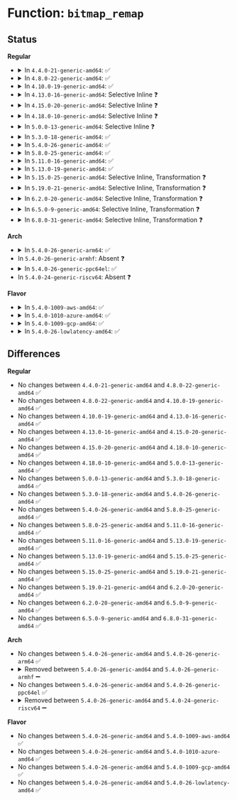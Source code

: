 # Function: <code>bitmap_remap</code>

## Status
<b>Regular</b>
<ul>
<li>
<details>
<summary>In <code>4.4.0-21-generic-amd64</code>: ✅</summary>

```c
void bitmap_remap(long unsigned int * dst, const long unsigned int * src, const long unsigned int * old, const long unsigned int * new, unsigned int nbits)
```

```json
{
  "name": "bitmap_remap",
  "collision_type": "Unique Global",
  "inline_type": "No",
  "funcs": [
    {
      "addr": 18446744071583013856,
      "name": "bitmap_remap",
      "external": true,
      "loc": "lib/bitmap.c:708",
      "file": "lib/bitmap.c",
      "inline": "seen, unknown",
      "caller_inline": [],
      "caller_func": [
        "mm/mempolicy.c:mpol_rebind_nodemask"
      ]
    }
  ],
  "symbols": [
    {
      "addr": 18446744071583013856,
      "name": "bitmap_remap",
      "section": ".text",
      "bind": "STB_GLOBAL",
      "size": 216
    }
  ]
}
```
</details>
</li>
<li>
<details>
<summary>In <code>4.8.0-22-generic-amd64</code>: ✅</summary>

```c
void bitmap_remap(long unsigned int * dst, const long unsigned int * src, const long unsigned int * old, const long unsigned int * new, unsigned int nbits)
```

```json
{
  "name": "bitmap_remap",
  "collision_type": "Unique Global",
  "inline_type": "No",
  "funcs": [
    {
      "addr": 18446744071583304752,
      "name": "bitmap_remap",
      "external": true,
      "loc": "lib/bitmap.c:710",
      "file": "lib/bitmap.c",
      "inline": "seen, unknown",
      "caller_inline": [],
      "caller_func": [
        "mm/mempolicy.c:mpol_rebind_nodemask"
      ]
    }
  ],
  "symbols": [
    {
      "addr": 18446744071583304752,
      "name": "bitmap_remap",
      "section": ".text",
      "bind": "STB_GLOBAL",
      "size": 216
    }
  ]
}
```
</details>
</li>
<li>
<details>
<summary>In <code>4.10.0-19-generic-amd64</code>: ✅</summary>

```c
void bitmap_remap(long unsigned int * dst, const long unsigned int * src, const long unsigned int * old, const long unsigned int * new, unsigned int nbits)
```

```json
{
  "name": "bitmap_remap",
  "collision_type": "Unique Global",
  "inline_type": "No",
  "funcs": [
    {
      "addr": 18446744071583424080,
      "name": "bitmap_remap",
      "external": true,
      "loc": "lib/bitmap.c:752",
      "file": "lib/bitmap.c",
      "inline": "seen, unknown",
      "caller_inline": [],
      "caller_func": [
        "mm/mempolicy.c:mpol_rebind_nodemask"
      ]
    }
  ],
  "symbols": [
    {
      "addr": 18446744071583424080,
      "name": "bitmap_remap",
      "section": ".text",
      "bind": "STB_GLOBAL",
      "size": 216
    }
  ]
}
```
</details>
</li>
<li>
<details>
<summary>In <code>4.13.0-16-generic-amd64</code>: Selective Inline ❓</summary>

```c
void bitmap_remap(long unsigned int * dst, const long unsigned int * src, const long unsigned int * old, const long unsigned int * new, unsigned int nbits)
```

```json
{
  "name": "bitmap_remap",
  "collision_type": "Unique Global",
  "inline_type": "Selective",
  "funcs": [
    {
      "addr": 18446744071583445328,
      "name": "bitmap_remap",
      "external": true,
      "loc": "lib/bitmap.c:752",
      "file": "lib/bitmap.c",
      "inline": "not declared, inlined",
      "caller_inline": [],
      "caller_func": [
        "mm/mempolicy.c:mpol_rebind_nodemask"
      ]
    }
  ],
  "symbols": [
    {
      "addr": 18446744071583445328,
      "name": "bitmap_remap",
      "section": ".text",
      "bind": "STB_GLOBAL",
      "size": 212
    }
  ]
}
```
</details>
</li>
<li>
<details>
<summary>In <code>4.15.0-20-generic-amd64</code>: Selective Inline ❓</summary>

```c
void bitmap_remap(long unsigned int * dst, const long unsigned int * src, const long unsigned int * old, const long unsigned int * new, unsigned int nbits)
```

```json
{
  "name": "bitmap_remap",
  "collision_type": "Unique Global",
  "inline_type": "Selective",
  "funcs": [
    {
      "addr": 18446744071583625312,
      "name": "bitmap_remap",
      "external": true,
      "loc": "lib/bitmap.c:748",
      "file": "lib/bitmap.c",
      "inline": "not declared, inlined",
      "caller_inline": [],
      "caller_func": [
        "mm/mempolicy.c:mpol_rebind_nodemask"
      ]
    }
  ],
  "symbols": [
    {
      "addr": 18446744071583625312,
      "name": "bitmap_remap",
      "section": ".text",
      "bind": "STB_GLOBAL",
      "size": 212
    }
  ]
}
```
</details>
</li>
<li>
<details>
<summary>In <code>4.18.0-10-generic-amd64</code>: Selective Inline ❓</summary>

```c
void bitmap_remap(long unsigned int * dst, const long unsigned int * src, const long unsigned int * old, const long unsigned int * new, unsigned int nbits)
```

```json
{
  "name": "bitmap_remap",
  "collision_type": "Unique Global",
  "inline_type": "Selective",
  "funcs": [
    {
      "addr": 18446744071583841440,
      "name": "bitmap_remap",
      "external": true,
      "loc": "lib/bitmap.c:745",
      "file": "lib/bitmap.c",
      "inline": "not declared, inlined",
      "caller_inline": [],
      "caller_func": [
        "mm/mempolicy.c:mpol_rebind_nodemask"
      ]
    }
  ],
  "symbols": [
    {
      "addr": 18446744071583841440,
      "name": "bitmap_remap",
      "section": ".text",
      "bind": "STB_GLOBAL",
      "size": 211
    }
  ]
}
```
</details>
</li>
<li>
<details>
<summary>In <code>5.0.0-13-generic-amd64</code>: Selective Inline ❓</summary>

```c
void bitmap_remap(long unsigned int * dst, const long unsigned int * src, const long unsigned int * old, const long unsigned int * new, unsigned int nbits)
```

```json
{
  "name": "bitmap_remap",
  "collision_type": "Unique Global",
  "inline_type": "Selective",
  "funcs": [
    {
      "addr": 18446744071583925136,
      "name": "bitmap_remap",
      "external": true,
      "loc": "lib/bitmap.c:740",
      "file": "lib/bitmap.c",
      "inline": "not declared, inlined",
      "caller_inline": [],
      "caller_func": [
        "mm/mempolicy.c:mpol_rebind_nodemask"
      ]
    }
  ],
  "symbols": [
    {
      "addr": 18446744071583925136,
      "name": "bitmap_remap",
      "section": ".text",
      "bind": "STB_GLOBAL",
      "size": 211
    }
  ]
}
```
</details>
</li>
<li>
<details>
<summary>In <code>5.3.0-18-generic-amd64</code>: ✅</summary>

```c
void bitmap_remap(long unsigned int * dst, const long unsigned int * src, const long unsigned int * old, const long unsigned int * new, unsigned int nbits)
```

```json
{
  "name": "bitmap_remap",
  "collision_type": "Unique Global",
  "inline_type": "No",
  "funcs": [
    {
      "addr": 18446744071584104560,
      "name": "bitmap_remap",
      "external": true,
      "loc": "lib/bitmap.c:771",
      "file": "lib/bitmap.c",
      "inline": "seen, unknown",
      "caller_inline": [],
      "caller_func": [
        "mm/mempolicy.c:mpol_rebind_nodemask"
      ]
    }
  ],
  "symbols": [
    {
      "addr": 18446744071584104560,
      "name": "bitmap_remap",
      "section": ".text",
      "bind": "STB_GLOBAL",
      "size": 214
    }
  ]
}
```
</details>
</li>
<li>
<details>
<summary>In <code>5.4.0-26-generic-amd64</code>: ✅</summary>

```c
void bitmap_remap(long unsigned int * dst, const long unsigned int * src, const long unsigned int * old, const long unsigned int * new, unsigned int nbits)
```

```json
{
  "name": "bitmap_remap",
  "collision_type": "Unique Global",
  "inline_type": "No",
  "funcs": [
    {
      "addr": 18446744071584227456,
      "name": "bitmap_remap",
      "external": true,
      "loc": "lib/bitmap.c:791",
      "file": "lib/bitmap.c",
      "inline": "seen, unknown",
      "caller_inline": [],
      "caller_func": [
        "mm/mempolicy.c:mpol_rebind_nodemask"
      ]
    }
  ],
  "symbols": [
    {
      "addr": 18446744071584227456,
      "name": "bitmap_remap",
      "section": ".text",
      "bind": "STB_GLOBAL",
      "size": 214
    }
  ]
}
```
</details>
</li>
<li>
<details>
<summary>In <code>5.8.0-25-generic-amd64</code>: ✅</summary>

```c
void bitmap_remap(long unsigned int * dst, const long unsigned int * src, const long unsigned int * old, const long unsigned int * new, unsigned int nbits)
```

```json
{
  "name": "bitmap_remap",
  "collision_type": "Unique Global",
  "inline_type": "No",
  "funcs": [
    {
      "addr": 18446744071584633728,
      "name": "bitmap_remap",
      "external": true,
      "loc": "lib/bitmap.c:866",
      "file": "lib/bitmap.c",
      "inline": "seen, unknown",
      "caller_inline": [],
      "caller_func": [
        "mm/mempolicy.c:mpol_rebind_nodemask"
      ]
    }
  ],
  "symbols": [
    {
      "addr": 18446744071584633728,
      "name": "bitmap_remap",
      "section": ".text",
      "bind": "STB_GLOBAL",
      "size": 250
    }
  ]
}
```
</details>
</li>
<li>
<details>
<summary>In <code>5.11.0-16-generic-amd64</code>: ✅</summary>

```c
void bitmap_remap(long unsigned int * dst, const long unsigned int * src, const long unsigned int * old, const long unsigned int * new, unsigned int nbits)
```

```json
{
  "name": "bitmap_remap",
  "collision_type": "Unique Global",
  "inline_type": "No",
  "funcs": [
    {
      "addr": 18446744071584752768,
      "name": "bitmap_remap",
      "external": true,
      "loc": "lib/bitmap.c:866",
      "file": "lib/bitmap.c",
      "inline": "seen, unknown",
      "caller_inline": [],
      "caller_func": [
        "mm/mempolicy.c:mpol_rebind_nodemask"
      ]
    }
  ],
  "symbols": [
    {
      "addr": 18446744071584752768,
      "name": "bitmap_remap",
      "section": ".text",
      "bind": "STB_GLOBAL",
      "size": 250
    }
  ]
}
```
</details>
</li>
<li>
<details>
<summary>In <code>5.13.0-19-generic-amd64</code>: ✅</summary>

```c
void bitmap_remap(long unsigned int * dst, const long unsigned int * src, const long unsigned int * old, const long unsigned int * new, unsigned int nbits)
```

```json
{
  "name": "bitmap_remap",
  "collision_type": "Unique Global",
  "inline_type": "No",
  "funcs": [
    {
      "addr": 18446744071584781296,
      "name": "bitmap_remap",
      "external": true,
      "loc": "lib/bitmap.c:877",
      "file": "lib/bitmap.c",
      "inline": "seen, unknown",
      "caller_inline": [],
      "caller_func": [
        "mm/mempolicy.c:mpol_rebind_nodemask"
      ]
    }
  ],
  "symbols": [
    {
      "addr": 18446744071584781296,
      "name": "bitmap_remap",
      "section": ".text",
      "bind": "STB_GLOBAL",
      "size": 221
    }
  ]
}
```
</details>
</li>
<li>
<details>
<summary>In <code>5.15.0-25-generic-amd64</code>: Selective Inline, Transformation ❓</summary>

```c
void bitmap_remap(long unsigned int * dst, const long unsigned int * src, const long unsigned int * old, const long unsigned int * new, unsigned int nbits)
```

```json
{
  "name": "bitmap_remap",
  "collision_type": "Unique Global",
  "inline_type": "Selective",
  "funcs": [
    {
      "addr": 18446744071585211728,
      "name": "bitmap_remap",
      "external": true,
      "loc": "lib/bitmap.c:1005",
      "file": "lib/bitmap.c",
      "inline": "not declared, inlined",
      "caller_inline": [],
      "caller_func": [
        "mm/mempolicy.c:mpol_rebind_nodemask"
      ]
    }
  ],
  "symbols": [
    {
      "addr": 18446744071585211728,
      "name": "bitmap_remap.part.0",
      "section": ".text",
      "bind": "STB_LOCAL",
      "size": 212
    },
    {
      "addr": 18446744071585211952,
      "name": "bitmap_remap",
      "section": ".text",
      "bind": "STB_GLOBAL",
      "size": 17
    }
  ]
}
```
</details>
</li>
<li>
<details>
<summary>In <code>5.19.0-21-generic-amd64</code>: Selective Inline, Transformation ❓</summary>

```c
void bitmap_remap(long unsigned int * dst, const long unsigned int * src, const long unsigned int * old, const long unsigned int * new, unsigned int nbits)
```

```json
{
  "name": "bitmap_remap",
  "collision_type": "Unique Global",
  "inline_type": "Selective",
  "funcs": [
    {
      "addr": 18446744071586048336,
      "name": "bitmap_remap",
      "external": true,
      "loc": "lib/bitmap.c:1022",
      "file": "lib/bitmap.c",
      "inline": "not declared, inlined",
      "caller_inline": [],
      "caller_func": [
        "mm/mempolicy.c:mpol_rebind_nodemask"
      ]
    }
  ],
  "symbols": [
    {
      "addr": 18446744071586048336,
      "name": "bitmap_remap.part.0",
      "section": ".text",
      "bind": "STB_LOCAL",
      "size": 244
    },
    {
      "addr": 18446744071586048592,
      "name": "bitmap_remap",
      "section": ".text",
      "bind": "STB_GLOBAL",
      "size": 47
    }
  ]
}
```
</details>
</li>
<li>
<details>
<summary>In <code>6.2.0-20-generic-amd64</code>: Selective Inline, Transformation ❓</summary>

```c
void bitmap_remap(long unsigned int * dst, const long unsigned int * src, const long unsigned int * old, const long unsigned int * new, unsigned int nbits)
```

```json
{
  "name": "bitmap_remap",
  "collision_type": "Unique Global",
  "inline_type": "Selective",
  "funcs": [
    {
      "addr": 18446744071587030320,
      "name": "bitmap_remap",
      "external": true,
      "loc": "lib/bitmap.c:1003",
      "file": "lib/bitmap.c",
      "inline": "not declared, inlined",
      "caller_inline": [],
      "caller_func": [
        "mm/mempolicy.c:mpol_rebind_nodemask"
      ]
    }
  ],
  "symbols": [
    {
      "addr": 18446744071587030320,
      "name": "bitmap_remap.part.0",
      "section": ".text",
      "bind": "STB_LOCAL",
      "size": 202
    },
    {
      "addr": 18446744071587030544,
      "name": "bitmap_remap",
      "section": ".text",
      "bind": "STB_GLOBAL",
      "size": 47
    }
  ]
}
```
</details>
</li>
<li>
<details>
<summary>In <code>6.5.0-9-generic-amd64</code>: Selective Inline, Transformation ❓</summary>

```c
void bitmap_remap(long unsigned int * dst, const long unsigned int * src, const long unsigned int * old, const long unsigned int * new, unsigned int nbits)
```

```json
{
  "name": "bitmap_remap",
  "collision_type": "Unique Global",
  "inline_type": "Selective",
  "funcs": [
    {
      "addr": 18446744071587285472,
      "name": "bitmap_remap",
      "external": true,
      "loc": "lib/bitmap.c:1003",
      "file": "lib/bitmap.c",
      "inline": "not declared, inlined",
      "caller_inline": [],
      "caller_func": [
        "mm/mempolicy.c:mpol_rebind_nodemask"
      ]
    }
  ],
  "symbols": [
    {
      "addr": 18446744071587285472,
      "name": "bitmap_remap.part.0",
      "section": ".text",
      "bind": "STB_LOCAL",
      "size": 202
    },
    {
      "addr": 18446744071587285696,
      "name": "bitmap_remap",
      "section": ".text",
      "bind": "STB_GLOBAL",
      "size": 47
    }
  ]
}
```
</details>
</li>
<li>
<details>
<summary>In <code>6.8.0-31-generic-amd64</code>: Selective Inline, Transformation ❓</summary>

```c
void bitmap_remap(long unsigned int * dst, const long unsigned int * src, const long unsigned int * old, const long unsigned int * new, unsigned int nbits)
```

```json
{
  "name": "bitmap_remap",
  "collision_type": "Unique Global",
  "inline_type": "Selective",
  "funcs": [
    {
      "addr": 18446744071587572288,
      "name": "bitmap_remap",
      "external": true,
      "loc": "lib/bitmap.c:490",
      "file": "lib/bitmap.c",
      "inline": "not declared, inlined",
      "caller_inline": [],
      "caller_func": [
        "mm/mempolicy.c:mpol_rebind_nodemask"
      ]
    }
  ],
  "symbols": [
    {
      "addr": 18446744071587572288,
      "name": "bitmap_remap.part.0",
      "section": ".text",
      "bind": "STB_LOCAL",
      "size": 202
    },
    {
      "addr": 18446744071587572512,
      "name": "bitmap_remap",
      "section": ".text",
      "bind": "STB_GLOBAL",
      "size": 47
    }
  ]
}
```
</details>
</li>
</ul>
<b>Arch</b>
<ul>
<li>
<details>
<summary>In <code>5.4.0-26-generic-arm64</code>: ✅</summary>

```c
void bitmap_remap(long unsigned int * dst, const long unsigned int * src, const long unsigned int * old, const long unsigned int * new, unsigned int nbits)
```

```json
{
  "name": "bitmap_remap",
  "collision_type": "Unique Global",
  "inline_type": "No",
  "funcs": [
    {
      "addr": 18446603336496102080,
      "name": "bitmap_remap",
      "external": true,
      "loc": "lib/bitmap.c:791",
      "file": "lib/bitmap.c",
      "inline": "seen, unknown",
      "caller_inline": [],
      "caller_func": [
        "mm/mempolicy.c:mpol_rebind_nodemask"
      ]
    }
  ],
  "symbols": [
    {
      "addr": 18446603336496102080,
      "name": "bitmap_remap",
      "section": ".text",
      "bind": "STB_GLOBAL",
      "size": 344
    }
  ]
}
```
</details>
</li>
<li>
In <code>5.4.0-26-generic-armhf</code>: Absent ❓
</li>
<li>
<details>
<summary>In <code>5.4.0-26-generic-ppc64el</code>: ✅</summary>

```c
void bitmap_remap(long unsigned int * dst, const long unsigned int * src, const long unsigned int * old, const long unsigned int * new, unsigned int nbits)
```

```json
{
  "name": "bitmap_remap",
  "collision_type": "Unique Global",
  "inline_type": "No",
  "funcs": [
    {
      "addr": 13835058055290347824,
      "name": "bitmap_remap",
      "external": true,
      "loc": "lib/bitmap.c:791",
      "file": "lib/bitmap.c",
      "inline": "seen, unknown",
      "caller_inline": [],
      "caller_func": [
        "mm/mempolicy.c:mpol_rebind_nodemask"
      ]
    }
  ],
  "symbols": [
    {
      "addr": 13835058055290347824,
      "name": "bitmap_remap",
      "section": ".text",
      "bind": "STB_GLOBAL",
      "size": 472
    }
  ]
}
```
</details>
</li>
<li>
In <code>5.4.0-24-generic-riscv64</code>: Absent ❓
</li>
</ul>
<b>Flavor</b>
<ul>
<li>
<details>
<summary>In <code>5.4.0-1009-aws-amd64</code>: ✅</summary>

```c
void bitmap_remap(long unsigned int * dst, const long unsigned int * src, const long unsigned int * old, const long unsigned int * new, unsigned int nbits)
```

```json
{
  "name": "bitmap_remap",
  "collision_type": "Unique Global",
  "inline_type": "No",
  "funcs": [
    {
      "addr": 18446744071584196192,
      "name": "bitmap_remap",
      "external": true,
      "loc": "lib/bitmap.c:791",
      "file": "lib/bitmap.c",
      "inline": "seen, unknown",
      "caller_inline": [],
      "caller_func": [
        "mm/mempolicy.c:mpol_rebind_nodemask"
      ]
    }
  ],
  "symbols": [
    {
      "addr": 18446744071584196192,
      "name": "bitmap_remap",
      "section": ".text",
      "bind": "STB_GLOBAL",
      "size": 214
    }
  ]
}
```
</details>
</li>
<li>
<details>
<summary>In <code>5.4.0-1010-azure-amd64</code>: ✅</summary>

```c
void bitmap_remap(long unsigned int * dst, const long unsigned int * src, const long unsigned int * old, const long unsigned int * new, unsigned int nbits)
```

```json
{
  "name": "bitmap_remap",
  "collision_type": "Unique Global",
  "inline_type": "No",
  "funcs": [
    {
      "addr": 18446744071584131408,
      "name": "bitmap_remap",
      "external": true,
      "loc": "lib/bitmap.c:791",
      "file": "lib/bitmap.c",
      "inline": "seen, unknown",
      "caller_inline": [],
      "caller_func": [
        "mm/mempolicy.c:mpol_rebind_nodemask"
      ]
    }
  ],
  "symbols": [
    {
      "addr": 18446744071584131408,
      "name": "bitmap_remap",
      "section": ".text",
      "bind": "STB_GLOBAL",
      "size": 214
    }
  ]
}
```
</details>
</li>
<li>
<details>
<summary>In <code>5.4.0-1009-gcp-amd64</code>: ✅</summary>

```c
void bitmap_remap(long unsigned int * dst, const long unsigned int * src, const long unsigned int * old, const long unsigned int * new, unsigned int nbits)
```

```json
{
  "name": "bitmap_remap",
  "collision_type": "Unique Global",
  "inline_type": "No",
  "funcs": [
    {
      "addr": 18446744071584179952,
      "name": "bitmap_remap",
      "external": true,
      "loc": "lib/bitmap.c:791",
      "file": "lib/bitmap.c",
      "inline": "seen, unknown",
      "caller_inline": [],
      "caller_func": [
        "mm/mempolicy.c:mpol_rebind_nodemask"
      ]
    }
  ],
  "symbols": [
    {
      "addr": 18446744071584179952,
      "name": "bitmap_remap",
      "section": ".text",
      "bind": "STB_GLOBAL",
      "size": 214
    }
  ]
}
```
</details>
</li>
<li>
<details>
<summary>In <code>5.4.0-26-lowlatency-amd64</code>: ✅</summary>

```c
void bitmap_remap(long unsigned int * dst, const long unsigned int * src, const long unsigned int * old, const long unsigned int * new, unsigned int nbits)
```

```json
{
  "name": "bitmap_remap",
  "collision_type": "Unique Global",
  "inline_type": "No",
  "funcs": [
    {
      "addr": 18446744071584284288,
      "name": "bitmap_remap",
      "external": true,
      "loc": "lib/bitmap.c:791",
      "file": "lib/bitmap.c",
      "inline": "seen, unknown",
      "caller_inline": [],
      "caller_func": [
        "mm/mempolicy.c:mpol_rebind_nodemask"
      ]
    }
  ],
  "symbols": [
    {
      "addr": 18446744071584284288,
      "name": "bitmap_remap",
      "section": ".text",
      "bind": "STB_GLOBAL",
      "size": 214
    }
  ]
}
```
</details>
</li>
</ul>

## Differences
<b>Regular</b>
<ul>
<li>
No changes between <code>4.4.0-21-generic-amd64</code> and <code>4.8.0-22-generic-amd64</code> ✅
</li>
<li>
No changes between <code>4.8.0-22-generic-amd64</code> and <code>4.10.0-19-generic-amd64</code> ✅
</li>
<li>
No changes between <code>4.10.0-19-generic-amd64</code> and <code>4.13.0-16-generic-amd64</code> ✅
</li>
<li>
No changes between <code>4.13.0-16-generic-amd64</code> and <code>4.15.0-20-generic-amd64</code> ✅
</li>
<li>
No changes between <code>4.15.0-20-generic-amd64</code> and <code>4.18.0-10-generic-amd64</code> ✅
</li>
<li>
No changes between <code>4.18.0-10-generic-amd64</code> and <code>5.0.0-13-generic-amd64</code> ✅
</li>
<li>
No changes between <code>5.0.0-13-generic-amd64</code> and <code>5.3.0-18-generic-amd64</code> ✅
</li>
<li>
No changes between <code>5.3.0-18-generic-amd64</code> and <code>5.4.0-26-generic-amd64</code> ✅
</li>
<li>
No changes between <code>5.4.0-26-generic-amd64</code> and <code>5.8.0-25-generic-amd64</code> ✅
</li>
<li>
No changes between <code>5.8.0-25-generic-amd64</code> and <code>5.11.0-16-generic-amd64</code> ✅
</li>
<li>
No changes between <code>5.11.0-16-generic-amd64</code> and <code>5.13.0-19-generic-amd64</code> ✅
</li>
<li>
No changes between <code>5.13.0-19-generic-amd64</code> and <code>5.15.0-25-generic-amd64</code> ✅
</li>
<li>
No changes between <code>5.15.0-25-generic-amd64</code> and <code>5.19.0-21-generic-amd64</code> ✅
</li>
<li>
No changes between <code>5.19.0-21-generic-amd64</code> and <code>6.2.0-20-generic-amd64</code> ✅
</li>
<li>
No changes between <code>6.2.0-20-generic-amd64</code> and <code>6.5.0-9-generic-amd64</code> ✅
</li>
<li>
No changes between <code>6.5.0-9-generic-amd64</code> and <code>6.8.0-31-generic-amd64</code> ✅
</li>
</ul>
<b>Arch</b>
<ul>
<li>
No changes between <code>5.4.0-26-generic-amd64</code> and <code>5.4.0-26-generic-arm64</code> ✅
</li>
<li>
<details>
<summary>Removed between <code>5.4.0-26-generic-amd64</code> and <code>5.4.0-26-generic-armhf</code> ➖</summary>

```c
void bitmap_remap(long unsigned int * dst, const long unsigned int * src, const long unsigned int * old, const long unsigned int * new, unsigned int nbits)
```
</details>
</li>
<li>
No changes between <code>5.4.0-26-generic-amd64</code> and <code>5.4.0-26-generic-ppc64el</code> ✅
</li>
<li>
<details>
<summary>Removed between <code>5.4.0-26-generic-amd64</code> and <code>5.4.0-24-generic-riscv64</code> ➖</summary>

```c
void bitmap_remap(long unsigned int * dst, const long unsigned int * src, const long unsigned int * old, const long unsigned int * new, unsigned int nbits)
```
</details>
</li>
</ul>
<b>Flavor</b>
<ul>
<li>
No changes between <code>5.4.0-26-generic-amd64</code> and <code>5.4.0-1009-aws-amd64</code> ✅
</li>
<li>
No changes between <code>5.4.0-26-generic-amd64</code> and <code>5.4.0-1010-azure-amd64</code> ✅
</li>
<li>
No changes between <code>5.4.0-26-generic-amd64</code> and <code>5.4.0-1009-gcp-amd64</code> ✅
</li>
<li>
No changes between <code>5.4.0-26-generic-amd64</code> and <code>5.4.0-26-lowlatency-amd64</code> ✅
</li>
</ul>

